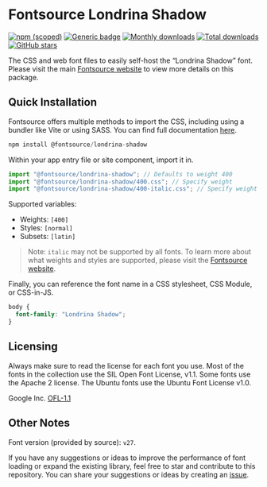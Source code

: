 # Fontsource Londrina Shadow

[![npm (scoped)](https://img.shields.io/npm/v/@fontsource/londrina-shadow?color=brightgreen)](https://www.npmjs.com/package/@fontsource/londrina-shadow) [![Generic badge](https://img.shields.io/badge/fontsource-passing-brightgreen)](https://github.com/fontsource/fontsource) [![Monthly downloads](https://badgen.net/npm/dm/@fontsource/londrina-shadow)](https://github.com/fontsource/fontsource) [![Total downloads](https://badgen.net/npm/dt/@fontsource/londrina-shadow)](https://github.com/fontsource/fontsource) [![GitHub stars](https://img.shields.io/github/stars/fontsource/fontsource.svg?style=social&label=Star)](https://github.com/fontsource/fontsource/stargazers)

The CSS and web font files to easily self-host the “Londrina Shadow” font. Please visit the main [Fontsource website](https://fontsource.org/fonts/londrina-shadow) to view more details on this package.

## Quick Installation

Fontsource offers multiple methods to import the CSS, including using a bundler like Vite or using SASS. You can find full documentation [here](https://fontsource.org/docs/getting-started/introduction).

```javascript
npm install @fontsource/londrina-shadow
```

Within your app entry file or site component, import it in.

```javascript
import "@fontsource/londrina-shadow"; // Defaults to weight 400
import "@fontsource/londrina-shadow/400.css"; // Specify weight
import "@fontsource/londrina-shadow/400-italic.css"; // Specify weight and style
```

Supported variables:
- Weights: `[400]`
- Styles: `[normal]`
- Subsets: `[latin]`

> Note: `italic` may not be supported by all fonts. To learn more about what weights and styles are supported, please visit the [Fontsource website](https://fontsource.org/fonts/londrina-shadow).

Finally, you can reference the font name in a CSS stylesheet, CSS Module, or CSS-in-JS.

```css
body {
  font-family: "Londrina Shadow";
}
```

## Licensing
Always make sure to read the license for each font you use. Most of the fonts in the collection use the SIL Open Font License, v1.1. Some fonts use the Apache 2 license. The Ubuntu fonts use the Ubuntu Font License v1.0.

Google Inc.
[OFL-1.1](http://scripts.sil.org/OFL)

## Other Notes
Font version (provided by source): `v27`.

If you have any suggestions or ideas to improve the performance of font loading or expand the existing library, feel free to star and contribute to this repository. You can share your suggestions or ideas by creating an [issue](https://github.com/fontsource/fontsource/issues).